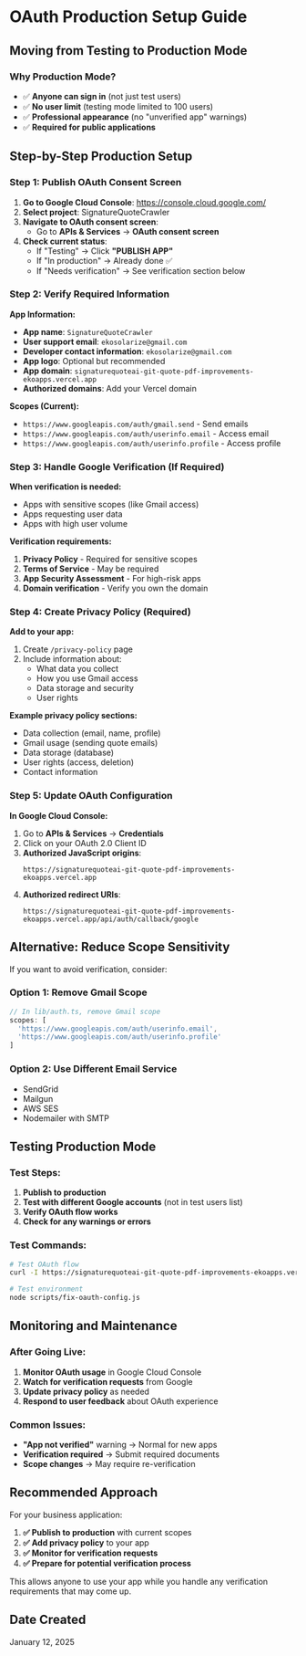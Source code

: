 # OAuth Production Setup Guide

## Moving from Testing to Production Mode

### Why Production Mode?
- ✅ **Anyone can sign in** (not just test users)
- ✅ **No user limit** (testing mode limited to 100 users)
- ✅ **Professional appearance** (no "unverified app" warnings)
- ✅ **Required for public applications**

## Step-by-Step Production Setup

### Step 1: Publish OAuth Consent Screen

1. **Go to Google Cloud Console**: https://console.cloud.google.com/
2. **Select project**: SignatureQuoteCrawler
3. **Navigate to OAuth consent screen**:
   - Go to **APIs & Services** → **OAuth consent screen**
4. **Check current status**:
   - If "Testing" → Click **"PUBLISH APP"**
   - If "In production" → Already done ✅
   - If "Needs verification" → See verification section below

### Step 2: Verify Required Information

**App Information:**
- **App name**: `SignatureQuoteCrawler`
- **User support email**: `ekosolarize@gmail.com`
- **Developer contact information**: `ekosolarize@gmail.com`
- **App logo**: Optional but recommended
- **App domain**: `signaturequoteai-git-quote-pdf-improvements-ekoapps.vercel.app`
- **Authorized domains**: Add your Vercel domain

**Scopes (Current):**
- `https://www.googleapis.com/auth/gmail.send` - Send emails
- `https://www.googleapis.com/auth/userinfo.email` - Access email
- `https://www.googleapis.com/auth/userinfo.profile` - Access profile

### Step 3: Handle Google Verification (If Required)

**When verification is needed:**
- Apps with sensitive scopes (like Gmail access)
- Apps requesting user data
- Apps with high user volume

**Verification requirements:**
1. **Privacy Policy** - Required for sensitive scopes
2. **Terms of Service** - May be required
3. **App Security Assessment** - For high-risk apps
4. **Domain verification** - Verify you own the domain

### Step 4: Create Privacy Policy (Required)

**Add to your app:**
1. Create `/privacy-policy` page
2. Include information about:
   - What data you collect
   - How you use Gmail access
   - Data storage and security
   - User rights

**Example privacy policy sections:**
- Data collection (email, name, profile)
- Gmail usage (sending quote emails)
- Data storage (database)
- User rights (access, deletion)
- Contact information

### Step 5: Update OAuth Configuration

**In Google Cloud Console:**
1. Go to **APIs & Services** → **Credentials**
2. Click on your OAuth 2.0 Client ID
3. **Authorized JavaScript origins**:
   ```
   https://signaturequoteai-git-quote-pdf-improvements-ekoapps.vercel.app
   ```
4. **Authorized redirect URIs**:
   ```
   https://signaturequoteai-git-quote-pdf-improvements-ekoapps.vercel.app/api/auth/callback/google
   ```

## Alternative: Reduce Scope Sensitivity

If you want to avoid verification, consider:

### Option 1: Remove Gmail Scope
```javascript
// In lib/auth.ts, remove Gmail scope
scopes: [
  'https://www.googleapis.com/auth/userinfo.email',
  'https://www.googleapis.com/auth/userinfo.profile'
]
```

### Option 2: Use Different Email Service
- SendGrid
- Mailgun
- AWS SES
- Nodemailer with SMTP

## Testing Production Mode

### Test Steps:
1. **Publish to production**
2. **Test with different Google accounts** (not in test users list)
3. **Verify OAuth flow works**
4. **Check for any warnings or errors**

### Test Commands:
```bash
# Test OAuth flow
curl -I https://signaturequoteai-git-quote-pdf-improvements-ekoapps.vercel.app/auth/login

# Test environment
node scripts/fix-oauth-config.js
```

## Monitoring and Maintenance

### After Going Live:
1. **Monitor OAuth usage** in Google Cloud Console
2. **Watch for verification requests** from Google
3. **Update privacy policy** as needed
4. **Respond to user feedback** about OAuth experience

### Common Issues:
- **"App not verified"** warning → Normal for new apps
- **Verification required** → Submit required documents
- **Scope changes** → May require re-verification

## Recommended Approach

For your business application:

1. **✅ Publish to production** with current scopes
2. **✅ Add privacy policy** to your app
3. **✅ Monitor for verification requests**
4. **✅ Prepare for potential verification process**

This allows anyone to use your app while you handle any verification requirements that may come up.

## Date Created
January 12, 2025
